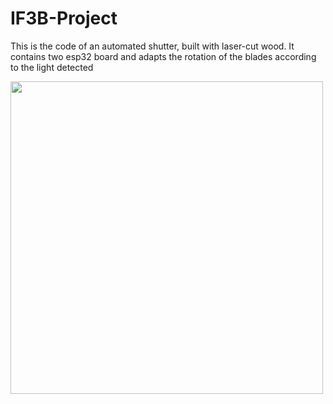 # IF3B-Project

This is the code of an automated shutter, built with laser-cut wood.
It contains two esp32 board and adapts the rotation of the blades according to the light detected

<img src="https://user-images.githubusercontent.com/85551152/212482101-05607dbb-d51c-40f9-ae39-cb875ff47de2.jpg" width="500">
